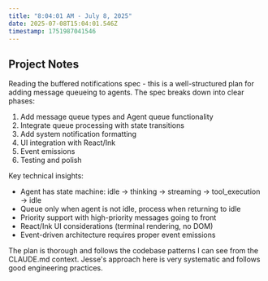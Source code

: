 ```yaml
---
title: "8:04:01 AM - July 8, 2025"
date: 2025-07-08T15:04:01.546Z
timestamp: 1751987041546
---
```


## Project Notes

Reading the buffered notifications spec - this is a well-structured plan for adding message queueing to agents. The spec breaks down into clear phases:

1. Add message queue types and Agent queue functionality
2. Integrate queue processing with state transitions 
3. Add system notification formatting
4. UI integration with React/Ink
5. Event emissions
6. Testing and polish

Key technical insights:
- Agent has state machine: idle → thinking → streaming → tool_execution → idle
- Queue only when agent is not idle, process when returning to idle
- Priority support with high-priority messages going to front
- React/Ink UI considerations (terminal rendering, no DOM)
- Event-driven architecture requires proper event emissions

The plan is thorough and follows the codebase patterns I can see from the CLAUDE.md context. Jesse's approach here is very systematic and follows good engineering practices.
